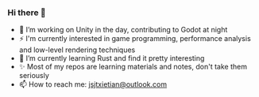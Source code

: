 ### Hi there 👋

- 🔭 I’m working on Unity in the day, contributing to Godot at night
- ⚡ I'm currently interested in game programming, performance analysis and low-level rendering techniques
- 🌱 I’m currently learning Rust and find it pretty interesting
- ✨ Most of my repos are learning materials and notes, don't take them seriously
- 📫 How to reach me: jsjtxietian@outlook.com
